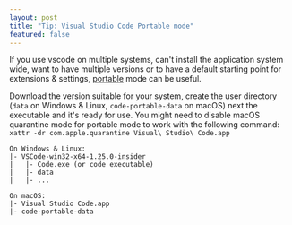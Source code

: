 ```yaml
---
layout: post
title: "Tip: Visual Studio Code Portable mode"
featured: false
---
```


If you use vscode on multiple systems, can't install the application system wide, want to have multiple versions or to have a default starting point for extensions & settings, [portable](https://code.visualstudio.com/docs/editor/portable) mode can be useful.

Download the version suitable for your system, create the user directory (`data` on Windows & Linux, `code-portable-data` on macOS) next the executable and it's ready for use. You might need to disable macOS quarantine mode for portable mode to work with the following command: `xattr -dr com.apple.quarantine Visual\ Studio\ Code.app`

```
On Windows & Linux:
|- VSCode-win32-x64-1.25.0-insider
|   |- Code.exe (or code executable)
|   |- data
|   |- ...

On macOS:
|- Visual Studio Code.app
|- code-portable-data
```